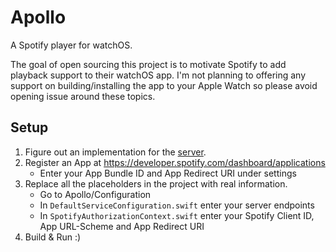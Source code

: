 # Apollo

A Spotify player for watchOS.

The goal of open sourcing this project is to motivate Spotify to add playback support to their watchOS app. I'm not planning to offering any support on building/installing the app to your Apple Watch so please avoid opening issue around these topics.

## Setup
1. Figure out an implementation for the [server](Server.md).
2. Register an App at https://developer.spotify.com/dashboard/applications
	- Enter your App Bundle ID and App Redirect URI under settings
2. Replace all the placeholders in the project with real information.
	- Go to Apollo/Configuration
	- In `DefaultServiceConfiguration.swift` enter your server endpoints
	- In `SpotifyAuthorizationContext.swift` enter your Spotify Client ID, App URL-Scheme and App Redirect URI
3. Build & Run :)